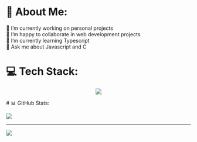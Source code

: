 # 💫 About Me:
🔭 I’m currently working on personal projects<br>👯 I’m happy to collaborate in web development projects<br>🌱 I’m currently learning Typescript<br>💬 Ask me about Javascript and C


# 💻 Tech Stack:
<p align="center">
  <a href="https://skillicons.dev">
    <img src="https://skillicons.dev/icons?i=c,javascript,typescript,php,lua,html,css,sass,wordpress,mysql,vscode" />
  </a>
</p>
# 📊 GitHub Stats:

![](https://github-readme-stats.vercel.app/api/top-langs/?username=Ogmamma&theme=solarized-light&hide_border=false&include_all_commits=false&count_private=false&layout=compact)

---
[![](https://visitcount.itsvg.in/api?id=Ogmamma&icon=0&color=0)](https://visitcount.itsvg.in)

<!-- Proudly created with GPRM ( https://gprm.itsvg.in ) -->
